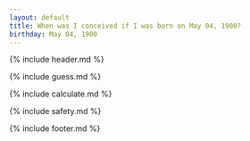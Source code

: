 ```yaml
---
layout: default
title: When was I conceived if I was born on May 04, 1900?
birthday: May 04, 1900
---
```


{% include header.md %}

{% include guess.md %}

{% include calculate.md %}

{% include safety.md %}

{% include footer.md %}



